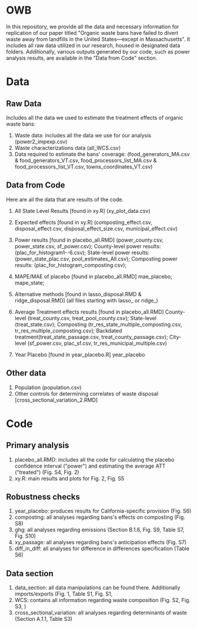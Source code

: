 # OWB

In this repository, we provide all the data and necessary information for replication of our paper titled "Organic waste bans have failed to divert waste away from landfills in the United States—except in Massachusetts".  It includes all raw data utilized in our research, housed in designated data folders. Additionally, various outputs generated by our code, such as power analysis results, are available in the "Data from Code" section.

# Data 

## Raw Data 

Includes all the data we used to estimate the treatment effects of organic waste bans: 
1. Waste data: includes all the data we use for our analysis (power2_impexp.csv)
2. Waste characterizations data (all_WCS.csv)
3. Data required to estimate the bans' coverage: (food_generators_MA.csv & food_generators_VT.csv, food_processors_list_MA.csv & food_processors_list_VT.csv, towns_coordinates_VT.csv)

## Data from Code

Here are all the data that are results of the code. 

1. All State Level Results [found in xy.R] (xy_plot_data.csv)

2. Expected effects [found in xy.R] (composting_effect.csv, disposal_effect.csv, disposal_effect_size.csv, municipal_effect.csv)
   
3. Power results [found in placebo_all.RMD] (power_county.csv, power_state.csv, sf_power.csv);
   County-level power results: (plac_for_histogram1--6.csv);
   State-level power results: (power_state_plac.csv, pool_estimates_All.csv);
   Composting power results: (plac_for_histogram_composting.csv);
   

5. MAPE/MAE of placebo [found in placebo_all.RMD] 
   mae_placebo;
   mape_state;
   
6. Alternative methods [found in lasso_disposal.RMD & ridge_disposal.RMD] (all files starting with lasso_ or ridge_)

7. Average Treatment effects results [found in placebo_all.RMD] 
   County-level (treat_county.csv, treat_pool_county.csv);
   State-level (treat_state.csv);
   Composting (tr_res_state_multiple_composting.csv, tr_res_multiple_composting.csv);
   Backdated treatment(treat_state_passage.csv, treat_county_passage.csv);
   City-level (sf_power.csv, plac_sf.csv, tr_res_municipal_multiple.csv)

8. Year Placebo [found in year_placebo.R] 
   year_placebo

## Other data 
1. Population (population.csv)
2. Other controls for determining correlates of waste disposal [cross_sectional_variation_2.RMD]

# Code

## Primary analysis
1. placebo_all.RMD: includes all the code for calculating the placebo confidence interval ("power") and estimating the average ATT ("treated") (Fig. S4, Fig. 2)
2. xy.R: main results and plots for Fig. 2, Fig. S5
## Robustness checks
1. year_placebo: produces results for California-specific provision (Fig. S6)
2. composting: all analyses regarding bans's effects on composting (Fig. S8)
3. ghg: all analyses regarding emissions (Section B.1.6, Fig. S9, Table S7, Fig. S10)
4. xy_passage: all analyses regarding bans's anticipation effects (Fig. S7)
5. diff_in_diff: all analyses for difference in differences specification (Table S6)
## Data section
1. data_section: all data manipulations can be found there. Additionally imports/exports (Fig. 1, Table S1, Fig. S1,
2. WCS: contains all information regarding waste composition (Fig. S2, Fig. S3, )
3. cross_sectional_variation: all analyses regarding determinants of waste (Section A.1.1, Table S3)

